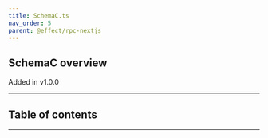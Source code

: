 ```yaml
---
title: SchemaC.ts
nav_order: 5
parent: @effect/rpc-nextjs
---
```


## SchemaC overview

Added in v1.0.0

---

<h2 class="text-delta">Table of contents</h2>

---
